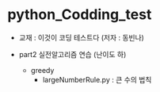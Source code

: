 # python_Codding_test

- 교재 : 이것이 코딩 테스트다 (저자 : 동빈나)

- part2 실전알고리즘 연습 (난이도 하)
  - greedy
    - largeNumberRule.py :  큰 수의 법칙 